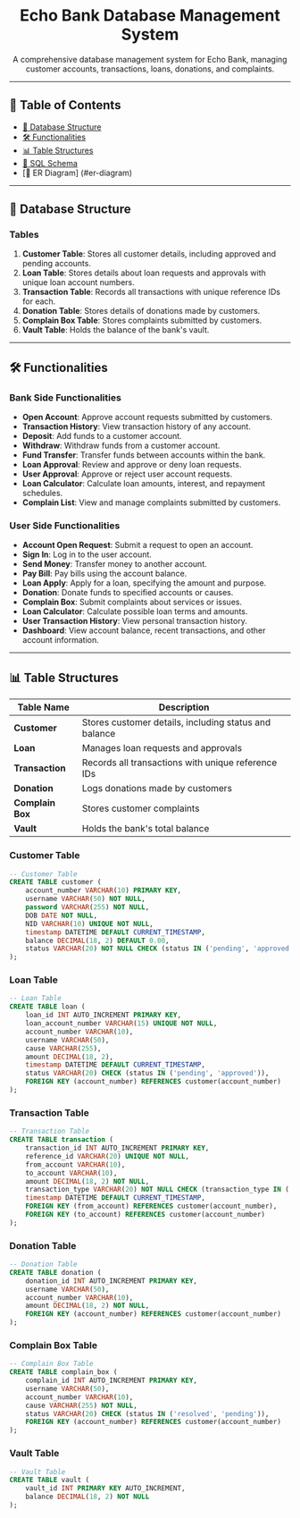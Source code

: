 # <h1 align="center">Echo Bank Database Management System</h1>


<p align="center">
    A comprehensive database management system for Echo Bank, managing customer accounts, transactions, loans, donations, and complaints.
</p>

---

## <h2 id="table-of-contents">📑 Table of Contents</h2>

- [🏦 Database Structure](#database-structure)
- [🛠️ Functionalities](#functionalities)
- [📊 Table Structures](#table-structures)
- [📝 SQL Schema](#sql-schema)
- [📝 ER Diagram] (#er-diagram)

---

## <h2 id="database-structure">🏦 Database Structure</h2>

### <h3>Tables</h3>

1. **Customer Table**: Stores all customer details, including approved and pending accounts.
2. **Loan Table**: Stores details about loan requests and approvals with unique loan account numbers.
3. **Transaction Table**: Records all transactions with unique reference IDs for each.
4. **Donation Table**: Stores details of donations made by customers.
5. **Complain Box Table**: Stores complaints submitted by customers.
6. **Vault Table**: Holds the balance of the bank's vault.

---

## <h2 id="functionalities">🛠️ Functionalities</h2>

### <h3>Bank Side Functionalities</h3>

- **Open Account**: Approve account requests submitted by customers.
- **Transaction History**: View transaction history of any account.
- **Deposit**: Add funds to a customer account.
- **Withdraw**: Withdraw funds from a customer account.
- **Fund Transfer**: Transfer funds between accounts within the bank.
- **Loan Approval**: Review and approve or deny loan requests.
- **User Approval**: Approve or reject user account requests.
- **Loan Calculator**: Calculate loan amounts, interest, and repayment schedules.
- **Complain List**: View and manage complaints submitted by customers.

### <h3>User Side Functionalities</h3>

- **Account Open Request**: Submit a request to open an account.
- **Sign In**: Log in to the user account.
- **Send Money**: Transfer money to another account.
- **Pay Bill**: Pay bills using the account balance.
- **Loan Apply**: Apply for a loan, specifying the amount and purpose.
- **Donation**: Donate funds to specified accounts or causes.
- **Complain Box**: Submit complaints about services or issues.
- **Loan Calculator**: Calculate possible loan terms and amounts.
- **User Transaction History**: View personal transaction history.
- **Dashboard**: View account balance, recent transactions, and other account information.

---

## <h2 id="table-structures">📊 Table Structures</h2>

| Table Name        | Description                                           |
|-------------------|-------------------------------------------------------|
| **Customer**      | Stores customer details, including status and balance |
| **Loan**          | Manages loan requests and approvals                   |
| **Transaction**   | Records all transactions with unique reference IDs    |
| **Donation**      | Logs donations made by customers                      |
| **Complain Box**  | Stores customer complaints                            |
| **Vault**         | Holds the bank's total balance                        |

### <h3>Customer Table</h3>

```sql
-- Customer Table
CREATE TABLE customer (
    account_number VARCHAR(10) PRIMARY KEY,
    username VARCHAR(50) NOT NULL,
    password VARCHAR(255) NOT NULL,
    DOB DATE NOT NULL,
    NID VARCHAR(10) UNIQUE NOT NULL,
    timestamp DATETIME DEFAULT CURRENT_TIMESTAMP,
    balance DECIMAL(18, 2) DEFAULT 0.00,
    status VARCHAR(20) NOT NULL CHECK (status IN ('pending', 'approved'))
);
```
<h3>Loan Table</h3>

```sql
-- Loan Table
CREATE TABLE loan (
    loan_id INT AUTO_INCREMENT PRIMARY KEY,
    loan_account_number VARCHAR(15) UNIQUE NOT NULL,
    account_number VARCHAR(10),
    username VARCHAR(50),
    cause VARCHAR(255),
    amount DECIMAL(18, 2),
    timestamp DATETIME DEFAULT CURRENT_TIMESTAMP,
    status VARCHAR(20) CHECK (status IN ('pending', 'approved')),
    FOREIGN KEY (account_number) REFERENCES customer(account_number)
);
```

<h3>Transaction Table</h3>

```sql
-- Transaction Table
CREATE TABLE transaction (
    transaction_id INT AUTO_INCREMENT PRIMARY KEY,
    reference_id VARCHAR(20) UNIQUE NOT NULL,
    from_account VARCHAR(10),
    to_account VARCHAR(10),
    amount DECIMAL(18, 2) NOT NULL,
    transaction_type VARCHAR(20) NOT NULL CHECK (transaction_type IN ('deposit', 'withdrawal', 'transfer')),
    timestamp DATETIME DEFAULT CURRENT_TIMESTAMP,
    FOREIGN KEY (from_account) REFERENCES customer(account_number),
    FOREIGN KEY (to_account) REFERENCES customer(account_number)
);
```
<h3>Donation Table</h3>

```sql
-- Donation Table
CREATE TABLE donation (
    donation_id INT AUTO_INCREMENT PRIMARY KEY,
    username VARCHAR(50),
    account_number VARCHAR(10),
    amount DECIMAL(18, 2) NOT NULL,
    FOREIGN KEY (account_number) REFERENCES customer(account_number)
);
```

<h3>Complain Box Table</h3>

```sql
-- Complain Box Table
CREATE TABLE complain_box (
    complain_id INT AUTO_INCREMENT PRIMARY KEY,
    username VARCHAR(50),
    account_number VARCHAR(10),
    cause VARCHAR(255) NOT NULL,
    status VARCHAR(20) CHECK (status IN ('resolved', 'pending')),
    FOREIGN KEY (account_number) REFERENCES customer(account_number)
);

```

<h3>Vault Table</h3>

```sql
-- Vault Table
CREATE TABLE vault (
    vault_id INT PRIMARY KEY AUTO_INCREMENT,
    balance DECIMAL(18, 2) NOT NULL
);
```
